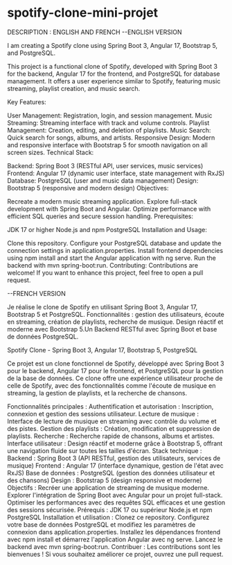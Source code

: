# spotify-clone-mini-projet
DESCRIPTION : ENGLISH AND FRENCH --ENGLISH VERSION

I am creating a Spotify clone using Spring Boot 3, Angular 17, Bootstrap 5, and PostgreSQL.

This project is a functional clone of Spotify, developed with Spring Boot 3 for the backend, Angular 17 for the frontend, and PostgreSQL for database management. It offers a user experience similar to Spotify, featuring music streaming, playlist creation, and music search.

Key Features:

User Management: Registration, login, and session management. Music Streaming: Streaming interface with track and volume controls. Playlist Management: Creation, editing, and deletion of playlists. Music Search: Quick search for songs, albums, and artists. Responsive Design: Modern and responsive interface with Bootstrap 5 for smooth navigation on all screen sizes. Technical Stack:

Backend: Spring Boot 3 (RESTful API, user services, music services) Frontend: Angular 17 (dynamic user interface, state management with RxJS) Database: PostgreSQL (user and music data management) Design: Bootstrap 5 (responsive and modern design) Objectives:

Recreate a modern music streaming application. Explore full-stack development with Spring Boot and Angular. Optimize performance with efficient SQL queries and secure session handling. Prerequisites:

JDK 17 or higher Node.js and npm PostgreSQL Installation and Usage:

Clone this repository. Configure your PostgreSQL database and update the connection settings in application.properties. Install frontend dependencies using npm install and start the Angular application with ng serve. Run the backend with mvn spring-boot:run. Contributing: Contributions are welcome! If you want to enhance this project, feel free to open a pull request.

--FRENCH VERSION

Je réalise le clone de Spotify en utilisant Spring Boot 3, Angular 17, Bootstrap 5 et PostgreSQL. Fonctionnalités : gestion des utilisateurs, écoute en streaming, création de playlists, recherche de musique. Design réactif et moderne avec Bootstrap 5.Un Backend RESTful avec Spring Boot et base de données PostgreSQL.

Spotify Clone - Spring Boot 3, Angular 17, Bootstrap 5, PostgreSQL

Ce projet est un clone fonctionnel de Spotify, développé avec Spring Boot 3 pour le backend, Angular 17 pour le frontend, et PostgreSQL pour la gestion de la base de données. Ce clone offre une expérience utilisateur proche de celle de Spotify, avec des fonctionnalités comme l'écoute de musique en streaming, la gestion de playlists, et la recherche de chansons.

Fonctionnalités principales : Authentification et autorisation : Inscription, connexion et gestion des sessions utilisateur. Lecture de musique : Interface de lecture de musique en streaming avec contrôle du volume et des pistes. Gestion des playlists : Création, modification et suppression de playlists. Recherche : Recherche rapide de chansons, albums et artistes. Interface utilisateur : Design réactif et moderne grâce à Bootstrap 5, offrant une navigation fluide sur toutes les tailles d'écran. Stack technique : Backend : Spring Boot 3 (API RESTful, gestion des utilisateurs, services de musique) Frontend : Angular 17 (interface dynamique, gestion de l'état avec RxJS) Base de données : PostgreSQL (gestion des données utilisateur et des chansons) Design : Bootstrap 5 (design responsive et moderne) Objectifs : Recréer une application de streaming de musique moderne. Explorer l'intégration de Spring Boot avec Angular pour un projet full-stack. Optimiser les performances avec des requêtes SQL efficaces et une gestion des sessions sécurisée. Prérequis : JDK 17 ou supérieur Node.js et npm PostgreSQL Installation et utilisation : Clonez ce repository. Configurez votre base de données PostgreSQL et modifiez les paramètres de connexion dans application.properties. Installez les dépendances frontend avec npm install et démarrez l'application Angular avec ng serve. Lancez le backend avec mvn spring-boot:run. Contribuer : Les contributions sont les bienvenues ! Si vous souhaitez améliorer ce projet, ouvrez une pull request.
